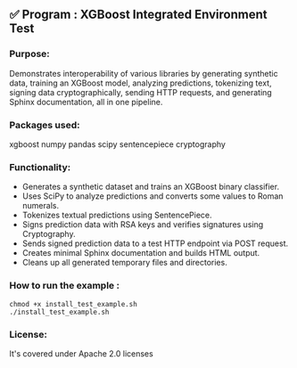 ## ✅ Program : XGBoost Integrated Environment Test

### Purpose:
Demonstrates interoperability of various libraries by generating synthetic data, training an XGBoost model, analyzing predictions, tokenizing text, signing data cryptographically, sending HTTP requests, and generating Sphinx documentation, all in one pipeline.

### Packages used:
xgboost numpy pandas scipy sentencepiece cryptography

### Functionality:
- Generates a synthetic dataset and trains an XGBoost binary classifier.
- Uses SciPy to analyze predictions and converts some values to Roman numerals.
- Tokenizes textual predictions using SentencePiece.
- Signs prediction data with RSA keys and verifies signatures using Cryptography.
- Sends signed prediction data to a test HTTP endpoint via POST request.
- Creates minimal Sphinx documentation and builds HTML output.
- Cleans up all generated temporary files and directories.

### How to run the example :
```
chmod +x install_test_example.sh
./install_test_example.sh
```
### License: 
It's covered under Apache 2.0 licenses
